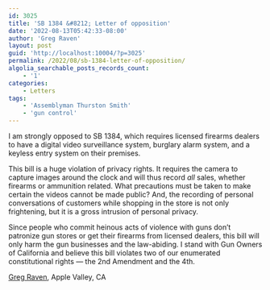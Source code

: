 ```yaml
---
id: 3025
title: 'SB 1384 &#8212; Letter of opposition'
date: '2022-08-13T05:42:33-08:00'
author: 'Greg Raven'
layout: post
guid: 'http://localhost:10004/?p=3025'
permalink: /2022/08/sb-1384-letter-of-opposition/
algolia_searchable_posts_records_count:
    - '1'
categories:
    - Letters
tags:
    - 'Assemblyman Thurston Smith'
    - 'gun control'
---
```


I am strongly opposed to SB 1384, which requires licensed firearms dealers to have a digital video surveillance system, burglary alarm system, and a keyless entry system on their premises.

This bill is a huge violation of privacy rights. It requires the camera to capture images around the clock and will thus record *all* sales, whether firearms or ammunition related. What precautions must be taken to make certain the videos cannot be made public? And, the recording of personal conversations of customers while shopping in the store is not only frightening, but it is a gross intrusion of personal privacy.

Since people who commit heinous acts of violence with guns don’t patronize gun stores or get their firearms from licensed dealers, this bill will only harm the gun businesses and the law-abiding. I stand with Gun Owners of California and believe this bill violates two of our enumerated constitutional rights — the 2nd Amendment and the 4th.

[Greg Raven](https://www.gregraven.org/), Apple Valley, CA